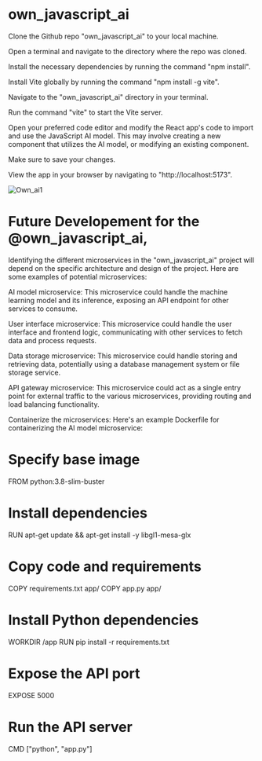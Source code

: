 # own_javascript_ai

Clone the Github repo "own_javascript_ai" to your local machine.

Open a terminal and navigate to the directory where the repo was cloned.

Install the necessary dependencies by running the command "npm install".

Install Vite globally by running the command "npm install -g vite".

Navigate to the "own_javascript_ai" directory in your terminal.

Run the command "vite" to start the Vite server.

Open your preferred code editor and modify the React app's code to import and use the JavaScript AI model. This may involve creating a new component that utilizes the AI model, or modifying an existing component.

Make sure to save your changes.

View the app in your browser by navigating to "http://localhost:5173".

![Own_ai1](https://user-images.githubusercontent.com/96631498/227827279-0dec96b8-6972-42e3-a890-37a753819f1a.PNG)


# Future Developement for the @own_javascript_ai,

Identifying the different microservices in the "own_javascript_ai" project will depend on the specific architecture and design of the project. Here are some examples of potential microservices:

AI model microservice: This microservice could handle the machine learning model and its inference, exposing an API endpoint for other services to consume.

User interface microservice: This microservice could handle the user interface and frontend logic, communicating with other services to fetch data and process requests.

Data storage microservice: This microservice could handle storing and retrieving data, potentially using a database management system or file storage service.

API gateway microservice: This microservice could act as a single entry point for external traffic to the various microservices, providing routing and load balancing functionality.

Containerize the microservices:
Here's an example Dockerfile for containerizing the AI model microservice:


# Specify base image
FROM python:3.8-slim-buster

# Install dependencies
RUN apt-get update && apt-get install -y libgl1-mesa-glx

# Copy code and requirements
COPY requirements.txt app/
COPY app.py app/

# Install Python dependencies
WORKDIR /app
RUN pip install -r requirements.txt

# Expose the API port
EXPOSE 5000

# Run the API server
CMD ["python", "app.py"]
